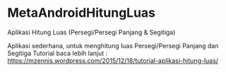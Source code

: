 # MetaAndroidHitungLuas
Aplikasi Hitung Luas (Persegi/Persegi Panjang &amp; Segitiga)

Aplikasi sederhana, untuk menghitung luas Persegi/Persegi Panjang dan Segitiga
Tutorial baca lebih lanjut :
https://mzennis.wordpress.com/2015/12/18/tutorial-aplikasi-hitung-luas/
